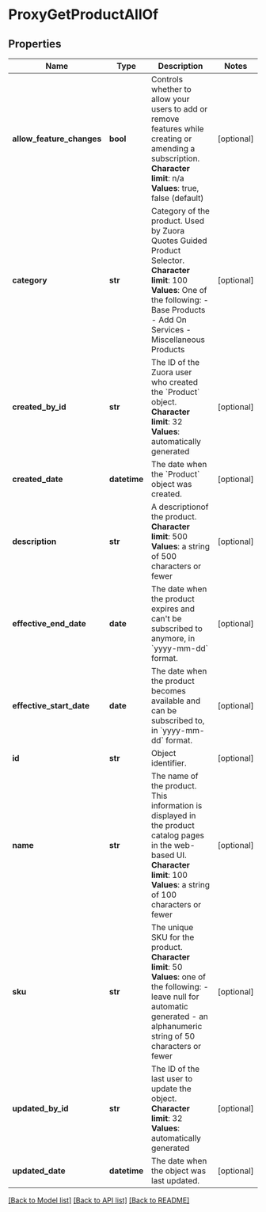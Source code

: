 # ProxyGetProductAllOf

## Properties
Name | Type | Description | Notes
------------ | ------------- | ------------- | -------------
**allow_feature_changes** | **bool** |  Controls whether to allow your users to add or remove features while creating or amending a subscription. **Character** **limit**: n/a **Values**: true, false (default)  | [optional] 
**category** | **str** |  Category of the product. Used by Zuora Quotes Guided Product Selector. **Character** **limit**: 100 **Values**: One of the following:  - Base Products - Add On Services - Miscellaneous Products  | [optional] 
**created_by_id** | **str** | The ID of the Zuora user who created the &#x60;Product&#x60; object. **Character limit**: 32 **Values**: automatically generated  | [optional] 
**created_date** | **datetime** | The date when the &#x60;Product&#x60; object was created.  | [optional] 
**description** | **str** |  A descriptionof the product. **Character limit**: 500 **Values**: a string of 500 characters or fewer  | [optional] 
**effective_end_date** | **date** | The date when the product expires and can&#39;t be subscribed to anymore, in &#x60;yyyy-mm-dd&#x60; format.  | [optional] 
**effective_start_date** | **date** | The date when the product becomes available and can be subscribed to, in &#x60;yyyy-mm-dd&#x60; format.  | [optional] 
**id** | **str** | Object identifier. | [optional] 
**name** | **str** | The name of the product. This information is displayed in the product catalog pages in the web-based UI. **Character limit**: 100 **Values**: a string of 100 characters or fewer  | [optional] 
**sku** | **str** | The unique SKU for the product. **Character limit**: 50 **Values**: one of the following:  - leave null for automatic generated - an alphanumeric string of 50 characters or fewer  | [optional] 
**updated_by_id** | **str** | The ID of the last user to update the object. **Character limit**: 32 **Values**: automatically generated  | [optional] 
**updated_date** | **datetime** | The date when the object was last updated.  | [optional] 

[[Back to Model list]](../README.md#documentation-for-models) [[Back to API list]](../README.md#documentation-for-api-endpoints) [[Back to README]](../README.md)


